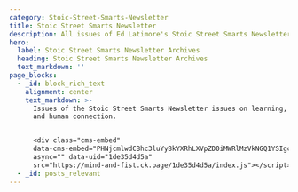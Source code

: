 ```yaml
---
category: Stoic-Street-Smarts-Newsletter
title: Stoic Street Smarts Newsletter
description: All issues of Ed Latimore's Stoic Street Smarts Newsletter
hero:
  label: Stoic Street Smarts Newsletter Archives
  heading: Stoic Street Smarts Newsletter Archives
  text_markdown: ''
page_blocks:
  - _id: block_rich_text
    alignment: center
    text_markdown: >-
      Issues of the Stoic Street Smarts Newsletter issues on learning, strategy,
      and human connection.


      <div class="cms-embed"
      data-cms-embed="PHNjcmlwdCBhc3luYyBkYXRhLXVpZD0iMWRlMzVkNGQ1YSIgc3JjPSJodHRwczovL21pbmQtYW5kLWZpc3QuY2sucGFnZS8xZGUzNWQ0ZDVhL2luZGV4LmpzIj48L3NjcmlwdD4="><script
      async="" data-uid="1de35d4d5a"
      src="https://mind-and-fist.ck.page/1de35d4d5a/index.js"></script></div>
  - _id: posts_relevant
---
```

